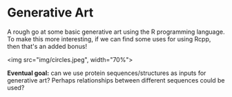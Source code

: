 # Generative Art

A rough go at some basic generative art using the R programming language. To make this more interesting, if we can find some uses for using Rcpp, then that's an added bonus!

<img src="img/circles.jpeg", width="70%">

**Eventual goal:** can we use protein sequences/structures as inputs for generative art? Perhaps relationships between different sequences could be used?
